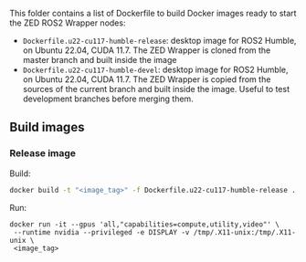 This folder contains a list of Dockerfile to build Docker images ready to start the ZED ROS2 Wrapper nodes:
* `Dockerfile.u22-cu117-humble-release`: desktop image for ROS2 Humble, on Ubuntu 22.04, CUDA 11.7. The ZED Wrapper is cloned from the master branch and built inside the image
* `Dockerfile.u22-cu117-humble-devel`: desktop image for ROS2 Humble, on Ubuntu 22.04, CUDA 11.7. The ZED Wrapper is copied from the sources of the current branch and built inside the image. Useful to test development branches before merging them.

## Build images

### Release image

Build:

```bash
docker build -t "<image_tag>" -f Dockerfile.u22-cu117-humble-release .
```
    
Run:

```
docker run -it --gpus 'all,"capabilities=compute,utility,video"' \
 --runtime nvidia --privileged -e DISPLAY -v /tmp/.X11-unix:/tmp/.X11-unix \
 <image_tag>
```
